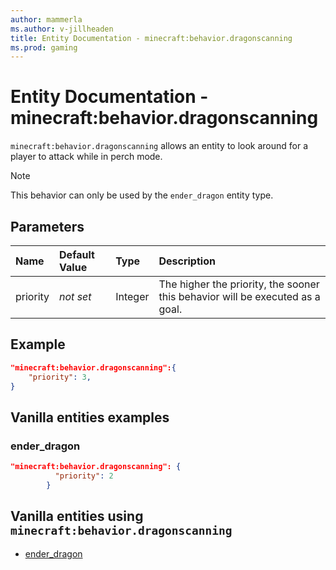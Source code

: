 ```yaml
---
author: mammerla
ms.author: v-jillheaden
title: Entity Documentation - minecraft:behavior.dragonscanning
ms.prod: gaming
---
```


# Entity Documentation - minecraft:behavior.dragonscanning

`minecraft:behavior.dragonscanning` allows an entity to look around for a player to attack while in perch mode.

> [!NOTE]
> This behavior can only be used by the `ender_dragon` entity type.

## Parameters

|Name |Default Value  |Type  |Description  |
|:----------|:----------|:----------|:----------|
|priority|*not set*|Integer|The higher the priority, the sooner this behavior will be executed as a goal.|

## Example

```json
"minecraft:behavior.dragonscanning":{
    "priority": 3,
}
```

## Vanilla entities examples

### ender_dragon

```json
"minecraft:behavior.dragonscanning": {
          "priority": 2
        }
```

## Vanilla entities using `minecraft:behavior.dragonscanning`

- [ender_dragon](../../../../Source/VanillaBehaviorPack_Snippets/entities/ender_dragon.md)

